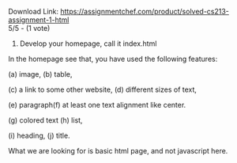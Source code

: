 Download Link: https://assignmentchef.com/product/solved-cs213-assignment-1-html
<br>
5/5 - (1 vote)




1. Develop your homepage, call it index.html

In the homepage see that, you have used the following features:

(a) image, (b) table,

(c) a link to some other website, (d) different sizes of text,

(e) paragraph(f) at least one text alignment like center.

(g) colored text (h) list,

(i) heading, (j) title.

What we are looking for is basic html page, and not javascript here.